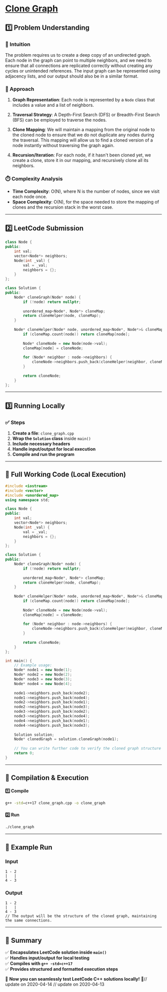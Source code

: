# **[Clone Graph](https://leetcode.com/problems/clone-graph/description/)**  

## **1️⃣ Problem Understanding**  
### **📌 Intuition**  
The problem requires us to create a deep copy of an undirected graph. Each node in the graph can point to multiple neighbors, and we need to ensure that all connections are replicated correctly without creating any cycles or unintended references. The input graph can be represented using adjacency lists, and our output should also be in a similar format.

### **🚀 Approach**  
1. **Graph Representation**: Each node is represented by a `Node` class that includes a value and a list of neighbors.
  
2. **Traversal Strategy**: A Depth-First Search (DFS) or Breadth-First Search (BFS) can be employed to traverse the nodes.
  
3. **Clone Mapping**: We will maintain a mapping from the original node to the cloned node to ensure that we do not duplicate any nodes during the traversal. This mapping will allow us to find a cloned version of a node instantly without traversing the graph again.
  
4. **Recursion/Iteration**: For each node, if it hasn't been cloned yet, we create a clone, store it in our mapping, and recursively clone all its neighbors.

### **⏱️ Complexity Analysis**  
- **Time Complexity**: O(N), where N is the number of nodes, since we visit each node once.
- **Space Complexity**: O(N), for the space needed to store the mapping of clones and the recursion stack in the worst case.

---  

## **2️⃣ LeetCode Submission**  
```cpp
class Node {
public:
    int val;
    vector<Node*> neighbors;
    Node(int _val) {
        val = _val;
        neighbors = {};
    }
};

class Solution {
public:
    Node* cloneGraph(Node* node) {
        if (!node) return nullptr;
        
        unordered_map<Node*, Node*> cloneMap;
        return cloneHelper(node, cloneMap);
    }
    
    Node* cloneHelper(Node* node, unordered_map<Node*, Node*>& cloneMap) {
        if (cloneMap.count(node)) return cloneMap[node];
        
        Node* cloneNode = new Node(node->val);
        cloneMap[node] = cloneNode;
        
        for (Node* neighbor : node->neighbors) {
            cloneNode->neighbors.push_back(cloneHelper(neighbor, cloneMap));
        }
        
        return cloneNode;
    }
};
```  

---  

## **3️⃣ Running Locally**  
### **✅ Steps**  
1. **Create a file**: `clone_graph.cpp`  
2. **Wrap the `Solution` class** inside `main()`  
3. **Include necessary headers**  
4. **Handle input/output for local execution**  
5. **Compile and run the program**  

---  

## **📝 Full Working Code (Local Execution)**  
```cpp
#include <iostream>
#include <vector>
#include <unordered_map>
using namespace std;

class Node {
public:
    int val;
    vector<Node*> neighbors;
    Node(int _val) {
        val = _val;
        neighbors = {};
    }
};

class Solution {
public:
    Node* cloneGraph(Node* node) {
        if (!node) return nullptr;
        
        unordered_map<Node*, Node*> cloneMap;
        return cloneHelper(node, cloneMap);
    }
    
    Node* cloneHelper(Node* node, unordered_map<Node*, Node*>& cloneMap) {
        if (cloneMap.count(node)) return cloneMap[node];
        
        Node* cloneNode = new Node(node->val);
        cloneMap[node] = cloneNode;
        
        for (Node* neighbor : node->neighbors) {
            cloneNode->neighbors.push_back(cloneHelper(neighbor, cloneMap));
        }
        
        return cloneNode;
    }
};

int main() {
    // Example usage:
    Node* node1 = new Node(1);
    Node* node2 = new Node(2);
    Node* node3 = new Node(3);
    Node* node4 = new Node(4);
    
    node1->neighbors.push_back(node2);
    node1->neighbors.push_back(node4);
    node2->neighbors.push_back(node1);
    node2->neighbors.push_back(node3);
    node3->neighbors.push_back(node2);
    node3->neighbors.push_back(node4);
    node4->neighbors.push_back(node1);
    node4->neighbors.push_back(node3);
    
    Solution solution;
    Node* clonedGraph = solution.cloneGraph(node1);
    
    // You can write further code to verify the cloned graph structure
    return 0;
}
```  

---  

## **🔧 Compilation & Execution**  
#### **1️⃣ Compile**  
```bash
g++ -std=c++17 clone_graph.cpp -o clone_graph
```  

#### **2️⃣ Run**  
```bash
./clone_graph
```  

---  

## **🎯 Example Run**  
### **Input**  
```
1 - 2
|   |
4 - 3
```  
### **Output**  
```
1 - 2
|   |
4 - 3
// The output will be the structure of the cloned graph, maintaining the same connections.
```  

---  

## **📌 Summary**  
✅ **Encapsulates LeetCode solution inside `main()`**  
✅ **Handles input/output for local testing**  
✅ **Compiles with `g++ -std=c++17`**  
✅ **Provides structured and formatted execution steps**  

🚀 **Now you can seamlessly test LeetCode C++ solutions locally!** 🚀// update on 2020-04-14
// update on 2020-04-13
